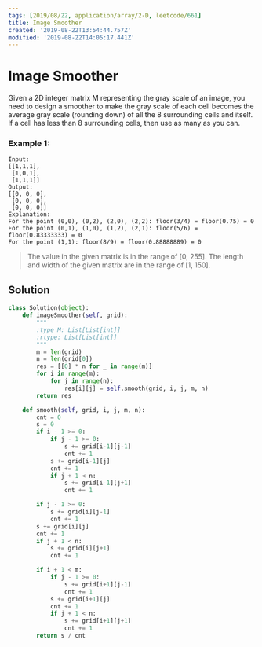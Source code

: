 ```yaml
---
tags: [2019/08/22, application/array/2-D, leetcode/661]
title: Image Smoother
created: '2019-08-22T13:54:44.757Z'
modified: '2019-08-22T14:05:17.441Z'
---
```


# Image Smoother


Given a 2D integer matrix M representing the gray scale of an image,
you need to design a smoother to make the gray scale of each cell becomes the average gray scale (rounding down) of all the 8 surrounding cells and itself.
If a cell has less than 8 surrounding cells, then use as many as you can.

### Example 1:

```
Input:
[[1,1,1],
 [1,0,1],
 [1,1,1]]
Output:
[[0, 0, 0],
 [0, 0, 0],
 [0, 0, 0]]
Explanation:
For the point (0,0), (0,2), (2,0), (2,2): floor(3/4) = floor(0.75) = 0
For the point (0,1), (1,0), (1,2), (2,1): floor(5/6) = floor(0.83333333) = 0
For the point (1,1): floor(8/9) = floor(0.88888889) = 0
```

> The value in the given matrix is in the range of [0, 255].
> The length and width of the given matrix are in the range of [1, 150].

## Solution

```python
class Solution(object):
    def imageSmoother(self, grid):
        """
        :type M: List[List[int]]
        :rtype: List[List[int]]
        """
        m = len(grid)
        n = len(grid[0])
        res = [[0] * n for _ in range(m)]
        for i in range(m):
            for j in range(n):
                res[i][j] = self.smooth(grid, i, j, m, n)
        return res

    def smooth(self, grid, i, j, m, n):
        cnt = 0
        s = 0
        if i - 1 >= 0:
            if j - 1 >= 0:
                s += grid[i-1][j-1]
                cnt += 1
            s += grid[i-1][j]
            cnt += 1
            if j + 1 < n:
                s += grid[i-1][j+1]
                cnt += 1

        if j - 1 >= 0:
            s += grid[i][j-1]
            cnt += 1
        s += grid[i][j]
        cnt += 1
        if j + 1 < n:
            s += grid[i][j+1]
            cnt += 1

        if i + 1 < m:
            if j - 1 >= 0:
                s += grid[i+1][j-1]
                cnt += 1
            s += grid[i+1][j]
            cnt += 1
            if j + 1 < n:
                s += grid[i+1][j+1]
                cnt += 1
        return s / cnt
```
